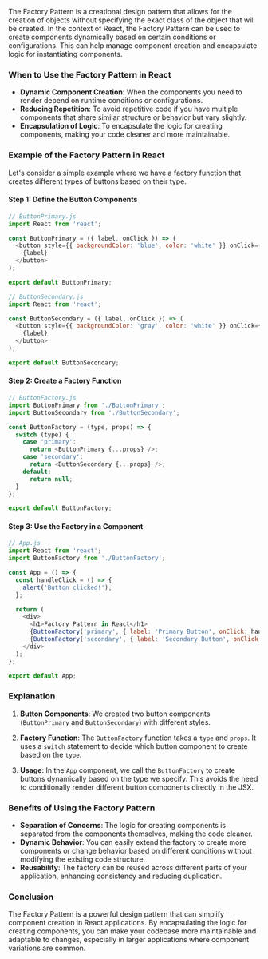 The Factory Pattern is a creational design pattern that allows for the creation of objects without specifying the exact class of the object that will be created. In the context of React, the Factory Pattern can be used to create components dynamically based on certain conditions or configurations. This can help manage component creation and encapsulate logic for instantiating components.

### When to Use the Factory Pattern in React

- **Dynamic Component Creation**: When the components you need to render depend on runtime conditions or configurations.
- **Reducing Repetition**: To avoid repetitive code if you have multiple components that share similar structure or behavior but vary slightly.
- **Encapsulation of Logic**: To encapsulate the logic for creating components, making your code cleaner and more maintainable.

### Example of the Factory Pattern in React

Let's consider a simple example where we have a factory function that creates different types of buttons based on their type.

#### Step 1: Define the Button Components

```javascript
// ButtonPrimary.js
import React from 'react';

const ButtonPrimary = ({ label, onClick }) => (
  <button style={{ backgroundColor: 'blue', color: 'white' }} onClick={onClick}>
    {label}
  </button>
);

export default ButtonPrimary;

// ButtonSecondary.js
import React from 'react';

const ButtonSecondary = ({ label, onClick }) => (
  <button style={{ backgroundColor: 'gray', color: 'white' }} onClick={onClick}>
    {label}
  </button>
);

export default ButtonSecondary;
```

#### Step 2: Create a Factory Function

```javascript
// ButtonFactory.js
import ButtonPrimary from './ButtonPrimary';
import ButtonSecondary from './ButtonSecondary';

const ButtonFactory = (type, props) => {
  switch (type) {
    case 'primary':
      return <ButtonPrimary {...props} />;
    case 'secondary':
      return <ButtonSecondary {...props} />;
    default:
      return null;
  }
};

export default ButtonFactory;
```

#### Step 3: Use the Factory in a Component

```javascript
// App.js
import React from 'react';
import ButtonFactory from './ButtonFactory';

const App = () => {
  const handleClick = () => {
    alert('Button clicked!');
  };

  return (
    <div>
      <h1>Factory Pattern in React</h1>
      {ButtonFactory('primary', { label: 'Primary Button', onClick: handleClick })}
      {ButtonFactory('secondary', { label: 'Secondary Button', onClick: handleClick })}
    </div>
  );
};

export default App;
```

### Explanation

1. **Button Components**: We created two button components (`ButtonPrimary` and `ButtonSecondary`) with different styles.

2. **Factory Function**: The `ButtonFactory` function takes a `type` and `props`. It uses a `switch` statement to decide which button component to create based on the `type`.

3. **Usage**: In the `App` component, we call the `ButtonFactory` to create buttons dynamically based on the type we specify. This avoids the need to conditionally render different button components directly in the JSX.

### Benefits of Using the Factory Pattern

- **Separation of Concerns**: The logic for creating components is separated from the components themselves, making the code cleaner.
- **Dynamic Behavior**: You can easily extend the factory to create more components or change behavior based on different conditions without modifying the existing code structure.
- **Reusability**: The factory can be reused across different parts of your application, enhancing consistency and reducing duplication.

### Conclusion

The Factory Pattern is a powerful design pattern that can simplify component creation in React applications. By encapsulating the logic for creating components, you can make your codebase more maintainable and adaptable to changes, especially in larger applications where component variations are common.
